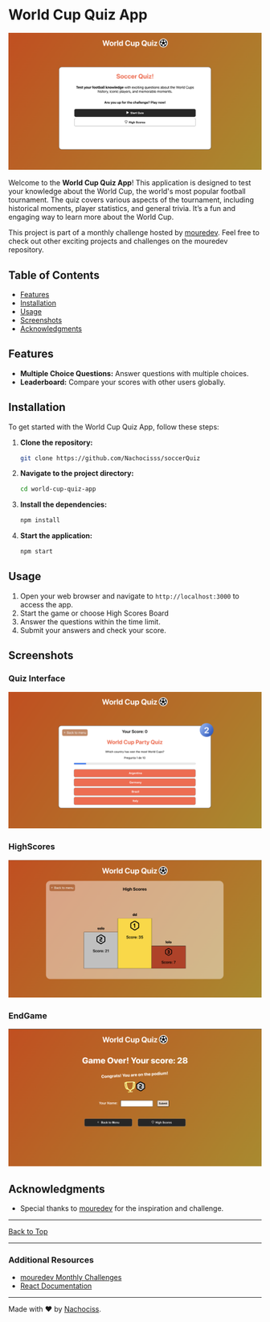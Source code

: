 # World Cup Quiz App

![HomePage](./public/homePage.png) <!-- Replace with the actual path to the image -->

Welcome to the **World Cup Quiz App**! This application is designed to test your knowledge about the World Cup, the world's most popular football tournament. The quiz covers various aspects of the tournament, including historical moments, player statistics, and general trivia. It’s a fun and engaging way to learn more about the World Cup.

This project is part of a monthly challenge hosted by [mouredev](https://github.com/mouredev/Monthly-App-Challenge-2022?tab=readme-ov-file#febrero-030222). Feel free to check out other exciting projects and challenges on the mouredev repository.

## Table of Contents

- [Features](#features)
- [Installation](#installation)
- [Usage](#usage)
- [Screenshots](#screenshots)
- [Acknowledgments](#acknowledgments)

## Features

- **Multiple Choice Questions:** Answer questions with multiple choices.
- **Leaderboard:** Compare your scores with other users globally.

## Installation

To get started with the World Cup Quiz App, follow these steps:

1. **Clone the repository:**
   ```bash
   git clone https://github.com/Nachocisss/soccerQuiz
   ```
2. **Navigate to the project directory:**
   ```bash
   cd world-cup-quiz-app
   ```
3. **Install the dependencies:**
   ```bash
   npm install
   ```
4. **Start the application:**
   ```bash
   npm start
   ```

## Usage

1. Open your web browser and navigate to `http://localhost:3000` to access the app.
2. Start the game or choose High Scores Board
3. Answer the questions within the time limit.
4. Submit your answers and check your score.

## Screenshots

### Quiz Interface

![Quiz Interface](./public/gameScreenV2.png)

### HighScores

![HighScores](./public/highScores.png)

### EndGame

![EndGame](./public/endGame.png)

## Acknowledgments

- Special thanks to [mouredev](https://github.com/mouredev) for the inspiration and challenge.

---

[Back to Top](#world-cup-quiz-app)

---

### Additional Resources

- [mouredev Monthly Challenges](https://github.com/mouredev/Monthly-App-Challenge-2022)
- [React Documentation](https://reactjs.org/docs/getting-started.html)

---

Made with ❤️ by [Nachociss](https://github.com/Nachocisss).
